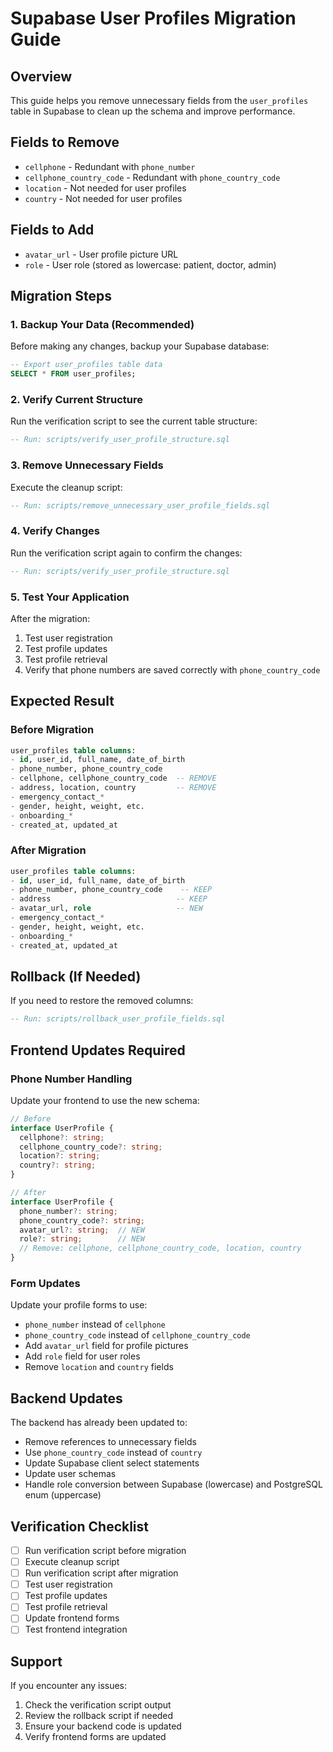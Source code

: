 # Supabase User Profiles Migration Guide

## Overview
This guide helps you remove unnecessary fields from the `user_profiles` table in Supabase to clean up the schema and improve performance.

## Fields to Remove
- `cellphone` - Redundant with `phone_number`
- `cellphone_country_code` - Redundant with `phone_country_code`
- `location` - Not needed for user profiles
- `country` - Not needed for user profiles

## Fields to Add
- `avatar_url` - User profile picture URL
- `role` - User role (stored as lowercase: patient, doctor, admin)

## Migration Steps

### 1. Backup Your Data (Recommended)
Before making any changes, backup your Supabase database:
```sql
-- Export user_profiles table data
SELECT * FROM user_profiles;
```

### 2. Verify Current Structure
Run the verification script to see the current table structure:
```sql
-- Run: scripts/verify_user_profile_structure.sql
```

### 3. Remove Unnecessary Fields
Execute the cleanup script:
```sql
-- Run: scripts/remove_unnecessary_user_profile_fields.sql
```

### 4. Verify Changes
Run the verification script again to confirm the changes:
```sql
-- Run: scripts/verify_user_profile_structure.sql
```

### 5. Test Your Application
After the migration:
1. Test user registration
2. Test profile updates
3. Test profile retrieval
4. Verify that phone numbers are saved correctly with `phone_country_code`

## Expected Result

### Before Migration
```sql
user_profiles table columns:
- id, user_id, full_name, date_of_birth
- phone_number, phone_country_code
- cellphone, cellphone_country_code  -- REMOVE
- address, location, country         -- REMOVE
- emergency_contact_*
- gender, height, weight, etc.
- onboarding_*
- created_at, updated_at
```

### After Migration
```sql
user_profiles table columns:
- id, user_id, full_name, date_of_birth
- phone_number, phone_country_code    -- KEEP
- address                            -- KEEP
- avatar_url, role                   -- NEW
- emergency_contact_*
- gender, height, weight, etc.
- onboarding_*
- created_at, updated_at
```

## Rollback (If Needed)
If you need to restore the removed columns:
```sql
-- Run: scripts/rollback_user_profile_fields.sql
```

## Frontend Updates Required

### Phone Number Handling
Update your frontend to use the new schema:

```typescript
// Before
interface UserProfile {
  cellphone?: string;
  cellphone_country_code?: string;
  location?: string;
  country?: string;
}

// After
interface UserProfile {
  phone_number?: string;
  phone_country_code?: string;
  avatar_url?: string;  // NEW
  role?: string;        // NEW
  // Remove: cellphone, cellphone_country_code, location, country
}
```

### Form Updates
Update your profile forms to use:
- `phone_number` instead of `cellphone`
- `phone_country_code` instead of `cellphone_country_code`
- Add `avatar_url` field for profile pictures
- Add `role` field for user roles
- Remove `location` and `country` fields

## Backend Updates
The backend has already been updated to:
- Remove references to unnecessary fields
- Use `phone_country_code` instead of `country`
- Update Supabase client select statements
- Update user schemas
- Handle role conversion between Supabase (lowercase) and PostgreSQL enum (uppercase)

## Verification Checklist
- [ ] Run verification script before migration
- [ ] Execute cleanup script
- [ ] Run verification script after migration
- [ ] Test user registration
- [ ] Test profile updates
- [ ] Test profile retrieval
- [ ] Update frontend forms
- [ ] Test frontend integration

## Support
If you encounter any issues:
1. Check the verification script output
2. Review the rollback script if needed
3. Ensure your backend code is updated
4. Verify frontend forms are updated
